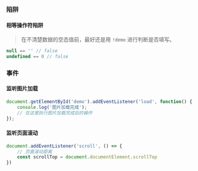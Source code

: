 ###  陷阱

#### 相等操作符陷阱

> 在不清楚数据的空态值前，最好还是用 `!demo` 进行判断是否填写。

```javascript
null == '' // false
undefined == 0 // false
```



### 事件

#### 监听图片加载

```javascript
document.getElementById('demo').addEventListener('load', function() {
    console.log('图片加载完成');
    // 在这里执行图片加载完成后的操作
});
```



#### 监听页面滚动

```javascript
document.addEventListener('scroll', () => {
    // 页面滚动距离
	const scrollTop = document.documentElement.scrollTop
})
```


